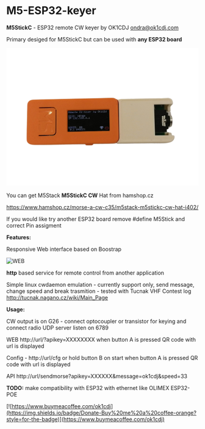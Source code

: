 # M5-ESP32-keyer

**M5StickC** - ESP32 remote CW keyer by OK1CDJ ondra@ok1cdj.com 

Primary desiged for M5StickC but can be used with **any ESP32 board**

 ![M5](https://raw.githubusercontent.com/ok1cdj/M5-ESP32-keyer/master/M5StickC-key.png)

You can get M5Stack **M5StickC CW** Hat from hamshop.cz

https://www.hamshop.cz/morse-a-cw-c35/m5stack-m5stickc-cw-hat-i402/

If you would like try another ESP32 board remove #define M5Stick and correct Pin assigment

**Features:**

   Responsive Web interface based on Boostrap
   
   ![WEB](https://raw.githubusercontent.com/ok1cdj/M5-ESP32-keyer/master/webinterface.png)
          
   **http** based service for remote control from another application
          
   Simple linux cwdaemon emulation - currently support only, send message, change speed and break trasmition
                                          - tested with Tucnak VHF Contest log http://tucnak.nagano.cz/wiki/Main_Page

  **Usage:**
  
   CW output is on G26 - connect optocoupler or transistor for keying and connect radio
   UDP server listen on 6789
   
   WEB http://url/?apikey=XXXXXXXX when button A is pressed QR code with url is displayed
   
   Config - http://url/cfg or hold button B on start when button A is pressed QR code with url is displayed
   
   
   API http://url/sendmorse?apikey=XXXXXX&message=ok1cdj&speed=33

  **TODO:**
   make compatibility with ESP32 with ethernet like OLIMEX ESP32-POE
   
 [![https://www.buymeacoffee.com/ok1cdj](https://img.shields.io/badge/Donate-Buy%20me%20a%20coffee-orange?style=for-the-badge)](https://www.buymeacoffee.com/ok1cdj)

